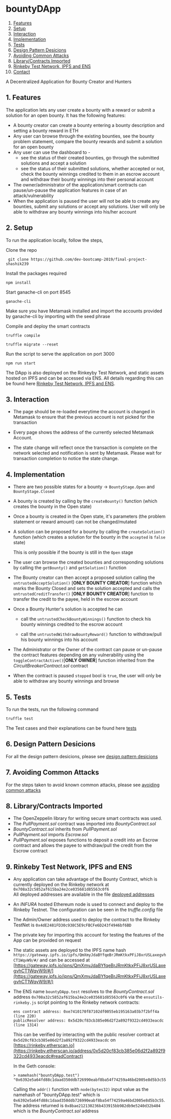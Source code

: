 # bountyDApp


1. [Features](#1-features)
2. [Setup](#2-setup)
3. [Interaction](#3-interaction)
4. [Implementation](#4-implementation)
5. [Tests](#5-tests)
6. [Design Pattern Desicions](#6-design-pattern-desicions)
7. [Avoiding Common Attacks](#7-avoiding-common-attacks)
8. [Library/Contracts Imported](#8-library/contracts-imported)
9. [Rinkeby Test Network, IPFS and ENS](#9-rinkeby-test-network,-ipfs-and-ens)
10. [Contact](#10-contact)

A Decentralized Application for Bounty Creator and Hunters



## 1. Features

The application lets any user create a bounty with a reward or submit a solution for an open bounty. It has the following features:

- A bounty creator can create a bounty entering a bounty description and setting a bounty reward in ETH
- Any user can browse through the existing bounties, see the bounty problem statement, compare the bounty rewards and submit a solution for an open bounty
- Any user can use the dashboard to - 
    - see the status of their created bounties, go through the submitted solutions and accept a solution
    - see the status of their submitted solutions, whether accepted or not, check the bounty winnings credited to them in an escrow account and withdraw their bounty winnings into their personal account
- The owner/administrator of the application/smart contracts can pause/un-pause the application features in case of an attack/vulnerability
- When the application is paused the user will not be able to create any bounties, submit any solutions or accept any solutions. User will only be able to withdraw any bounty winnings into his/her account

## 2. Setup

To run the application locally, follow the steps,

Clone the repo

``` git clone https://github.com/dev-bootcamp-2019/final-project-shashik239```

Install the packages required

``` npm install  ```

Start ganache-cli on port 8545

``` ganache-cli ```

Make sure you have Metamask installed and import the accounts provided by ganache-cli by importing with the seed phrase

Compile and deploy the smart contracts

``` truffle compile ```

``` truffle migrate --reset ```

Run the script to serve the application on port 3000

``` npm run start ```

The DApp is also deployed on the Rinkeyby Test Network, and static assets hosted on IPFS and can be accessed via ENS.
All details regarding this can be found here [Rinkeby Test Network, IPFS and ENS](#9-rinkeby-test-network,-ipfs-and-ens). 

## 3. Interaction

- The page should be re-loaded everytime the account is changed in Metamask to ensure that the previous account is not picked for the transaction

- Every page shows the address of the currently selected Metamask Account.

- The state change will reflect once the transaction is complete on the network selected and notification is sent by Metamask. Please wait for transaction completion to notice the state change.

## 4. Implementation

- There are two possible states for a bounty -> `BountyStage.Open` and `BountyStage.Closed` 

- A bounty is created by calling by the `createBounty()` function (which creates the bounty in the Open state)

- Once a bounty is created in the Open state, it's parameters (the problem statement or reward amount) can not be changed/mutated

- A solution can be proposed for a bounty by calling the `createSolution()` function (which creates a solution for the bounty in the `accepted` is `false` state)

  This is only possible if the bounty is still in the `Open` stage

- The user can browse the created bounties and corresponding solutions by calling the `getBounty()` and `getSolution()` function

- The Bounty creator can then accept a proposed solution calling the `untrustedAcceptSolution()` [**ONLY BOUNTY CREATOR**] function which marks the Bounty Closed and sets the solution accepted and calls the `untrustedCreditTransfer()` [**ONLY BOUNTY CREATOR**] function to transfer the credit to the payee, held in the escrow account

- Once a Bounty Hunter's solution is accepted he can

    - call the `untrustedCheckBountyWinnings()` function to check his bounty winnings credited to the escrow account

    - call the `untrustedWithdrawBountyReward()` function to withdraw/pull his bounty winnings into his account

- The Administrator or the Owner of the contract can pause or un-pause the contract features depending on any vulnerability using the `toggleContractActive()`[**ONLY OWNER**] function inherited from the _CircuitBreakerContract.sol_ contract

- When the contract is paused `stopped` bool is `true`, the user will only be able to withdraw any bounty winnings and browse

## 5. Tests

To run the tests, run the following command

``` truffle test ```

The Test cases and their explanations can be found here [tests](./tests.md)

## 6. Design Pattern Desicions

For all the design pattern desicions, please see [design pattern desicions](./design_pattern_desicions.md)

## 7. Avoiding Common Attacks

For the steps taken to avoid known common attacks, please see [avoiding common attacks](./avoiding_common_attacks.md)

## 8. Library/Contracts Imported

- The OpenZeppelin library for writing secure smart contracts was used.  
- The _PullPayment.sol_ contract was imported into _BountyContract.sol_ 
- _BountyContract.sol_ inherits from _PullPayment.sol_ 
- _PullPayment.sol_ imports _Escrow.sol_ 
- _PullPayment.sol_ exposes functions to deposit a credit into an Escrow contract and allows the payee to withdraw/pull the credit from the Escrow contract


## 9. Rinkeby Test Network, IPFS and ENS

 - Any application can take advantage of the Bounty Contract, which is currently deployed on the Rinkeby network at `0x708a32c5852af615ba24e2ce035681d85563c0f6`   
 All deployed addresses are available in the file [deployed addresses](./deployed_addresses.txt)

 - An _INFURA_ hosted Ethereum node is used to connect and deploy to the Rinkeby Testnet. The configuration can be seen in the _truffle.config_ file

 - The Admin/Owner address used to deploy the contract to the Rinkeby TestNet is `0x4dE2481FD30c938C5E9cFBCFe6D243f4946bf6BD`
 - The private key for importing this account for testing the features of the App can be provided on request
 
- The static assets are deployed to the IPFS name hash `https://gateway.ipfs.io/ipfs/QmXmyJdaBYfqeBrJRmKtkxPFiJ8xrUSLaxegvhCT1WqvW9/#/`
and can be accessed at [https://gateway.ipfs.io/ipns/QmXmyJdaBYfqeBrJRmKtkxPFiJ8xrUSLaxegvhCT1WqvW9/#/](https://gateway.ipfs.io/ipns/QmXmyJdaBYfqeBrJRmKtkxPFiJ8xrUSLaxegvhCT1WqvW9/#/)


- The ENS name `bountyDApp.test` resolves to the _BountyContract.sol_ address `0x708a32c5852af615ba24e2ce035681d85563c0f6` via the `ensutils-rinkeby.js` script pointing to the Rinkeby network contracts:  
    ```
    ens contract address: 0xe7410170f87102df0055eb195163a03b7f2bff4a (line 220)
    publicResolver address: 0x5d20cf83cb385e06d2f2a892f9322cd4933eacdc (line 1314)
    ```
    This can be verified by interacting with the public resolver contract at `0x5d20cf83cb385e06d2f2a892f9322cd4933eacdc` on [https://rinkeby.etherscan.io](https://rinkeby.etherscan.io/address/0x5d20cf83cb385e06d2f2a892f9322cd4933eacdc#readContract)

    In the Geth console:
    ```
    > namehash("bountyDApp.test")
    "0x6392e5a64fd88c1daad350ddb726990eabf8ba54f74259a46bd2005e8d5b3c55"
    ```
    Calling the `addr()` function with `node(bytes32)` input value as the namehash of "bountyDApp.test" which is `0x6392e5a64fd88c1daad350ddb726990eabf8ba54f74259a46bd2005e8d5b3c55`. The address returned is `0x8bae212130236b433915bb982db9e5240d32b404` which is the _BountyContract.sol_ address
    




